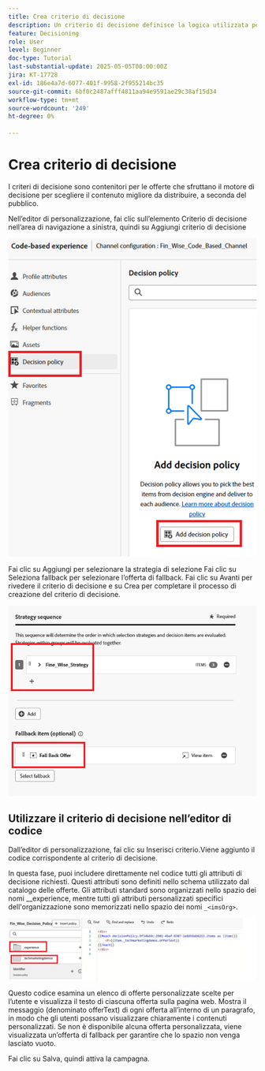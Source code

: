```yaml
---
title: Crea criterio di decisione
description: Un criterio di decisione definisce la logica utilizzata per determinare quali offerte vengono consegnate a un utente durante la personalizzazione.
feature: Decisioning
role: User
level: Beginner
doc-type: Tutorial
last-substantial-update: 2025-05-05T00:00:00Z
jira: KT-17728
exl-id: 186e4a7d-6077-401f-9958-2f955214bc35
source-git-commit: 6bf0c2487afff4811aa94e9591ae29c38af15d34
workflow-type: tm+mt
source-wordcount: '249'
ht-degree: 0%

---
```


# Crea criterio di decisione

I criteri di decisione sono contenitori per le offerte che sfruttano il motore di decisione per scegliere il contenuto migliore da distribuire, a seconda del pubblico.

Nell’editor di personalizzazione, fai clic sull’elemento Criterio di decisione nell’area di navigazione a sinistra, quindi su Aggiungi criterio di decisione

![create-decision-policy](assets/decision-policy.png)

Fai clic su Aggiungi per selezionare la strategia di selezione
Fai clic su Seleziona fallback per selezionare l’offerta di fallback.
Fai clic su Avanti per rivedere il criterio di decisione e su Crea per completare il processo di creazione del criterio di decisione.


![criterio-decisione](assets/decision-policy2.png)


## Utilizzare il criterio di decisione nell’editor di codice

Dall’editor di personalizzazione, fai clic su Inserisci criterio.Viene aggiunto il codice corrispondente al criterio di decisione.

In questa fase, puoi includere direttamente nel codice tutti gli attributi di decisione richiesti. Questi attributi sono definiti nello schema utilizzato dal catalogo delle offerte. Gli attributi standard sono organizzati nello spazio dei nomi __experience, mentre tutti gli attributi personalizzati specifici dell&#39;organizzazione sono memorizzati nello spazio dei nomi `_<imsOrg>`.

![using_decision_policy](assets/Insert-policy.png)

Questo codice esamina un elenco di offerte personalizzate scelte per l’utente e visualizza il testo di ciascuna offerta sulla pagina web. Mostra il messaggio (denominato offerText) di ogni offerta all’interno di un paragrafo, in modo che gli utenti possano visualizzare chiaramente i contenuti personalizzati.
Se non è disponibile alcuna offerta personalizzata, viene visualizzata un’offerta di fallback per garantire che lo spazio non venga lasciato vuoto.

Fai clic su Salva, quindi attiva la campagna.
